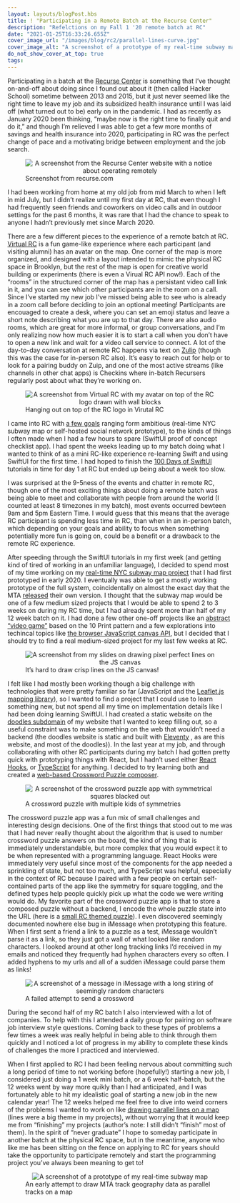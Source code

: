 ```yaml
---
layout: layouts/blogPost.hbs
title: ! "Participating in a Remote Batch at the Recurse Center"
description: "Refelctions on my Fall 1 '20 remote batch at RC"
date: "2021-01-25T16:33:26.655Z"
cover_image_url: "/images/blog/rc2/parallel-lines-curve.jpg"
cover_image_alt: "A screenshot of a prototype of my real-time subway map"
do_not_show_cover_at_top: true
tags:
---
```


Participating in a batch at the [Recurse Center](https://www.recurse.com/) is something that I’ve thought on-and-off about doing since I found out about it (then called Hacker School) sometime between 2013 and 2015, but it just never seemed like the right time to leave my job and its subsidized health insurance until I was laid off (what turned out to be) early on in the pandemic. I had as recently as January 2020 been thinking, “maybe now is the right time to finally quit and do it,” and though I’m relieved I was able to get a few more months of savings and health insurance into 2020, participating in RC was the perfect change of pace and a motivating bridge between employment and the job search.

<figure>

<div style="text-align: center;">
  <img
    src="/images/blog/rc2/rc-website.jpg"
    alt="A screenshot from the Recurse Center website with a notice about operating remotely"
    style="max-width: 500px; margin: 0 auto;" />
</div>

<figcaption>Screenshot from recurse.com</figcaption>

</figure>

I had been working from home at my old job from mid March to when I left in mid July, but I didn’t realize until my first day at RC, that even though I had frequently seen friends and coworkers on video calls and in outdoor settings for the past 6 months, it was rare that I had the chance to speak to anyone I hadn’t previously met since March 2020.

There are a few different pieces to the experience of a remote batch at RC. [Virtual RC](https://www.recurse.com/virtual-rc) is a fun game-like experience where each participant (and visiting alumni) has an avatar on the map. One corner of the map is more organized, and designed with a layout intended to mimic the physical RC space in Brooklyn, but the rest of the map is open for creative world building or experiments (there is even a Virual RC API now!). Each of the “rooms” in the structured corner of the map has a persistant video call link in it, and you can see which other participants are in the room on a call. Since I’ve started my new job I’ve missed being able to see who is already in a zoom call before deciding to join an optional meeting! Participants are encouaged to create a desk, where you can set an emoji status and leave a short note describing what you are up to that day. There are also audio rooms, which are great for more informal, or group conversations, and I’m only realizing now how much easier it is to start a call when you don’t have to open a new link and wait for a video call service to connect. A lot of the day-to-day conversation at remote RC happens via text on [Zulip](https://zulip.com/) (though this was the case for in-person RC also). It’s easy to reach out for help or to look for a pairing buddy on Zuip, and one of the most active streams (like channels in other chat apps) is Checkins where in-batch Recursers regularly post about what they’re working on.

<figure>

<div style="text-align: center;">
  <img src="/images/blog/rc2/virtual-rc.png" alt="A screenshot from Virtual RC with my avatar on top of the RC logo drawn with wall blocks" style="max-width: 500px; margin: 0 auto;" />
</div>

<figcaption>Hanging out on top of the RC logo in Virutal RC</figcaption>

</figure>

I came into RC with [a few goals](/blog/recurse-center-week-1/#rc-goals) ranging form ambitious (real-time NYC subway map or self-hosted social network prototype), to the kinds of things I often made when I had a few hours to spare (SwiftUI proof of concept checklist app). I had spent the weeks leading up to my batch doing what I wanted to think of as a mini RC-like experience re-learning Swift and using SwiftUI for the first time. I had hoped to finish the [100 Days of SwiftUI](https://www.hackingwithswift.com/100/swiftui) tutorials in time for day 1 at RC but ended up being about a week too slow.

I was surprised at the 9-5ness of the events and chatter in remote RC, though one of the most exciting things about doing a remote batch was being able to meet and collaborate with people from around the world (I counted at least 8 timezones in my batch), most events occurred bewteen 9am and 5pm Eastern Time. I would guess that this means that the average RC participant is spending less time in RC, than when in an in-person batch, which depending on your goals and ability to focus when something potentially more fun is going on, could be a benefit or a drawback to the remote RC experience.

After speeding through the SwiftUI tutorials in my first week (and getting kind of tired of working in an unfamiliar language), I decided to spend most of my time working on my [real-time NYC subway map project](/blog/making-a-real-time-nyc-subway-map-with-real-weird-nyc-subway-data/) that I had first prototyped in early 2020. I eventually was able to get a mostly working prototype of the full system, coincidentally on almost the exact day that the MTA [released](https://www.curbed.com/2020/10/first-look-new-yorks-digital-subway-map-comes-alive-today.html) their own version. I thought that the subway map would be one of a few medium sized projects that I would be able to spend 2 to 3 weeks on during my RC time, but I had already spent more than half of my 12 week batch on it. I had done a few other one-off projects like an [abstract “video game”](https://doodles.patrickweaver.net/10-print-video-game/) based on the 10 Print pattern and a few explorations into techincal topics like [the browser JavaScript canvas API](https://doodles.patrickweaver.net/canvas-lines/), but I decided that I should try to find a real medium-sized project for my last few weeks at RC.

<figure>

<div style="text-align: center;">
  <img src="/images/blog/rc2/canvas-lines.png" alt="A screenshot from my slides on drawing pixel perfect lines on the JS canvas" style="max-width: 500px; margin: 0 auto;" />
</div>

<figcaption>It’s hard to draw crisp lines on the JS canvas!</figcaption>

</figure>

I felt like I had mostly been working though a big challenge with technologies that were pretty familiar so far (JavaScript and the [Leaflet.js mapping library](https://leafletjs.com/)), so I wanted to find a project that I could use to learn something new, but not spend all my time on implementation details like I had been doing learning SwiftUI. I had created a static website on the [doodles subdomain](https://doodles.patrickweaver.net/) of my website that I wanted to keep filling out, so a useful constraint was to make something on the web that wouldn’t need a backend (the doodles website is static and built with [Eleventy](https://www.11ty.dev/) , as are this website, and most of the doodles)). In the last year at my job, and through collaborating with other RC participants during my batch I had gotten pretty quick with prototyping things with React, but I hadn’t used either [React Hooks](https://reactjs.org/docs/hooks-intro.html), or [TypeScript](https://www.typescriptlang.org/) for anything. I decided to try learning both and created a [web-based Crossword Puzzle composer](https://doodles.patrickweaver.net/crossword/editor).

<figure>

<div style="text-align: center;">
  <img src="/images/blog/rc2/crossword.png" alt="A screenshot of the crossword puzzle app with symmetrical squares blacked out" style="max-width: 500px; margin: 0 auto;" />
</div>

<figcaption>A crossword puzzle with multiple kids of symmetries</figcaption>

</figure>

The crossword puzzle app was a fun mix of small challenges and interesting design decisions. One of the first things that stood out to me was that I had never really thought about the algorithm that is used to number crossword puzzle answers on the board, the kind of thing that is immediately understandable, but more complex that you would expect it to be when represented with a programming language. React Hooks were immediately very useful since most of the components for the app needed a sprinkling of state, but not too much, and TypeScript was helpful, especially in the context of RC because I paired with a few people on certain self-contained parts of the app like the symmetry for square toggling, and the defined types help people quickly pick up what the code we were writing would do. My favorite part of the crossword puzzle app is that to store a composed puzzle without a backend, I encode the whole puzzle state into the URL (here is a [small RC themed puzzle](https://doodles.patrickweaver.net/crossword/play/#eyJzdGF0ZSI6W1tbWyJmIiwiIiwiZmYiLG51bGwsbnVsbCwwXSxbImYiLCIiLCJ-mZiIsbnVsbCxudWxsLDFdLFsidCIsIlIiLCJ0dCIsMSwxLDJdLFsidCIsIkMiLC-JmdCIsMSwyLDNdXSxbWyJ0IiwiRiIsInR0IiwzLDMsNF0sWyJ0IiwiSSIsImZ0I-iwzLDQsNV0sWyJ0IiwiRiIsImZmIiwzLDEsNl0sWyJ0IiwiTyIsImZmIiwzLDIs-N11dLFtbInQiLCJBIiwidGYiLDUsMyw4XSxbInQiLCJNIiwiZmYiLDUsNCw5XSx-bInQiLCJJIiwiZmYiLDUsMSwxMF0sWyJ0IiwiRCIsImZmIiw1LDIsMTFdXSxbWy-J0IiwiTiIsInRmIiw2LDMsMTJdLFsidCIsIk8iLCJmZiIsNiw0LDEzXSxbInQiL-CJEIiwiZmYiLDYsMSwxNF0sWyJ0IiwiRSIsImZmIiw2LDIsMTVdXV0sW1tbImEi-LDEsIkZLQSBIYWNrZXIgU2NoLiIsIlJDIiwyXSxbImEiLDMsIk9yZGVyIGluIGE-gcXVldWUiLCJGSUZPIiw0XSxbImEiLDUsIkluIHRoZSBtaWRkbGUgb2YiLCJBTU-lEIiw4XSxbImEiLDYsIkphdmFTY3JpcHQgcnVudGltZSIsIk5PREUiLDEyXV0sW-1siZCIsMSwiV2lyZWxlc3MgdGVjaCB3aXRoIHRhZ3MiLCJSRklEIiwyXSxbImQi-LDIsIldoYXQgYSBwcm9ncmFtbWVyIHdyaXRlcyIsIkNPREUiLDNdLFsiZCIsMyw-iQ29tcHV0ZXIgYWlyIG1vdmVyIiwiRkFOIiw0XSxbImQiLDQsIlNob3J0aGFuZC-Bmb3Igb25lJ3MgcHJlZmVyZW5jZSIsIklNTyIsNV1dXV19)). I even discovered seemingly documented nowhere else bug in iMessage when prototyping this feature. When I first sent a friend a link to a puzzle as a test, iMessage wouldn’t parse it as a link, so they just got a wall of what looked like random characters. I looked around at other long tracking links I’d received in my emails and noticed they frequently had hyphen characters every so often. I added hyphens to my urls and all of a sudden iMessage could parse them as links!

<figure>

<div style="text-align: center;">
  <img src="/images/blog/rc2/imessage.jpg" alt="A screenshot of a message in iMessage with a long stiring of seemingly random characters" style="max-width: 500px; margin: 0 auto;" />
</div>

<figcaption>A failed attempt to send a crossword</figcaption>

</figure>

During the second half of my RC batch I also interviewed with a lot of companies. To help with this I attended a daily group for pairing on software job interview style questions. Coming back to these types of problems a few times a week was really helpful in being able to think through them quickly and I noticed a lot of progress in my ability to complete these kinds of challenges the more I practiced and interviewed.

When I first applied to RC I had been feeling nervous about committing such a long period of time to not working before (hopefully!) starting a new job, I considered just doing a 1 week mini batch, or a 6 week half-batch, but the 12 weeks went by way more quikly than I had anticipated, and I was fortunately able to hit my idealistic goal of starting a new job in the new calendar year! The 12 weeks helped me feel free to dive into weird corners of the problems I wanted to work on like [drawing parallel lines on a map](https://doodles.patrickweaver.net/drawing-parallel-lines-on-a-map/) (lines were a big theme in my projects), without worrying that it would keep me from “finishing” my projects (author’s note: I still didn’t “finish” most of them). In the spirit of “never graduate” I hope to someday participate in another batch at the physical RC space, but in the meantime, anyone who like me has been sitting on the fence on applying to RC for years should take the opportunity to participate remotely and start the programming project you’ve always been meaning to get to!

<figure>

<div style="text-align: center;">
  <img src="/images/blog/rc2/parallel-lines-curve.jpg" alt="A screenshot of a prototype of my real-time subway map" style="max-width: 500px; margin: 0 auto;" />
</div>

<figcaption>An early attempt to draw MTA track geography data as parallel tracks on a map</figcaption>

</figure>
